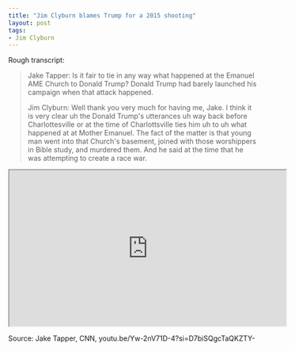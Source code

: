 ```yaml
---
title: "Jim Clyburn blames Trump for a 2015 shooting"
layout: post
tags:
- Jim Clyburn
---
```


Rough transcript:

> Jake Tapper: Is it fair to tie in any way what happened at the Emanuel AME Church to Donald Trump? Donald Trump had barely launched his campaign when that attack happened.
>
> Jim Clyburn: Well thank you very much for having me, Jake. I think it is very clear uh the Donald Trump's utterances uh way back before Charlottesville or at the time of Charlottsville ties him uh to uh what happened at at Mother Emanuel. The fact of the matter is that young man went into that Church's basement, joined with those worshippers in Bible study, and murdered them. And he said at the time that he was attempting to create a race war.

<iframe width="560" height="315" src="https://www.youtube.com/embed/Yw-2nV71D-4?si=D7biSQgcTaQKZTY-" title="Jim Clyburn blames Trump for the 2015 shooting at Mother Emanuel AME Church in Charleston" allowfullscreen></iframe>

Source: Jake Tapper, CNN, youtu.be/Yw-2nV71D-4?si=D7biSQgcTaQKZTY-
